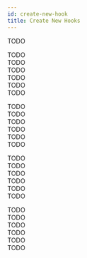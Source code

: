 ```yaml
---
id: create-new-hook
title: Create New Hooks
---
```


TODO



TODO  
TODO  
TODO  
TODO  
TODO   
TODO  
 
TODO  
TODO  
TODO  
TODO  
TODO  
TODO  
 
TODO  
TODO  
TODO  
TODO  
TODO  
TODO  

TODO  
TODO  
TODO  
TODO  
TODO  
TODO  